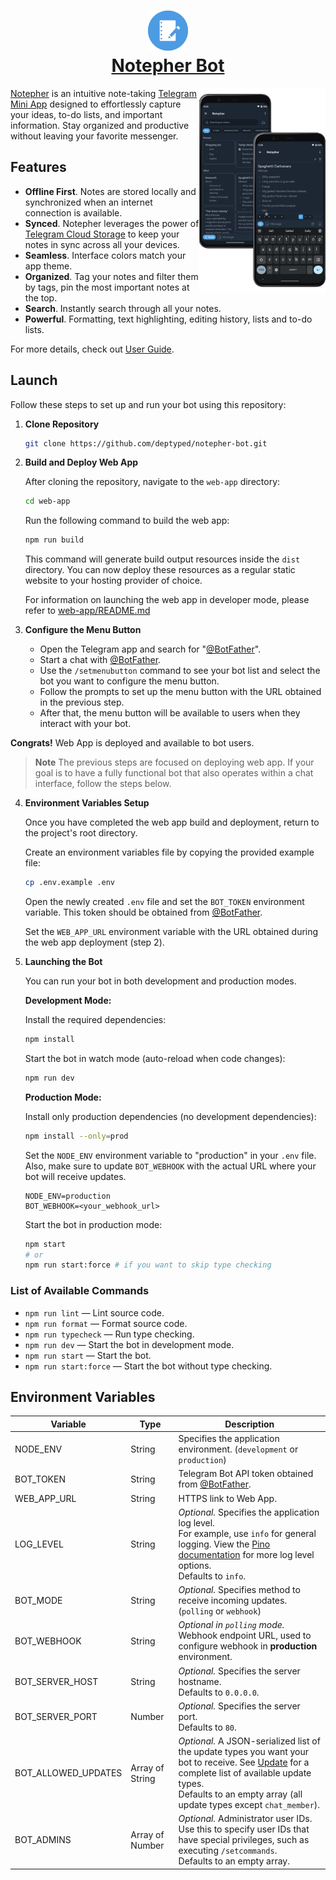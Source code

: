 <h1 align="center">
  <a href="https://t.me/NotepherBot">
    <div align="center">
      <img src="./assets/logo.png">
    </div>
    <span>
      Notepher Bot
    </span>
  </a>
</h1>

<img align="right" width="40%" src="./assets/header.png">

[Notepher](https://t.me/NotepherBot) is an intuitive note-taking [Telegram Mini App](https://core.telegram.org/bots/webapps) designed to effortlessly capture your ideas, to-do lists, and important information. Stay organized and productive without leaving your favorite messenger. 

## Features

- **Offline First**. Notes are stored locally and synchronized when an internet connection is available.
- **Synced**. Notepher leverages the power of [Telegram Cloud Storage](https://core.telegram.org/bots/webapps#cloudstorage) to keep your notes in sync across all your devices.
- **Seamless**. Interface colors match your app theme.
- **Organized**. Tag your notes and filter them by tags, pin the most important notes at the top.
- **Search**. Instantly search through all your notes.
- **Powerful**. Formatting, text highlighting, editing history, lists and to-do lists.

For more details, check out [User Guide](./README_USER.md).

## Launch

Follow these steps to set up and run your bot using this repository:

1. **Clone Repository**

    ```bash
    git clone https://github.com/deptyped/notepher-bot.git
    ```

2. **Build and Deploy Web App**

    After cloning the repository, navigate to the `web-app` directory:

    ```bash
    cd web-app
    ```

    Run the following command to build the web app:
    ```bash
    npm run build
    ```

    This command will generate build output resources inside the `dist` directory. You can now deploy these resources as a regular static website to your hosting provider of choice.

    For information on launching the web app in developer mode, please refer to [web-app/README.md](./web-app/README.md)

3. **Configure the Menu Button**

    - Open the Telegram app and search for "[@BotFather](https://t.me/BotFather)".
    - Start a chat with [@BotFather](https://t.me/BotFather).
    - Use the `/setmenubutton` command to see your bot list and select the bot you want to configure the menu button.
    - Follow the prompts to set up the menu button with the URL obtained in the previous step.
    - After that, the menu button will be available to users when they interact with your bot.

  **Congrats!** Web App is deployed and available to bot users.

> **Note**
> The previous steps are focused on deploying web app. If your goal is to have a fully functional bot that also operates within a chat interface, follow the steps below.

4. **Environment Variables Setup**
    
    Once you have completed the web app build and deployment, return to the project's root directory.

    Create an environment variables file by copying the provided example file:
     ```bash
     cp .env.example .env
     ```
    Open the newly created `.env` file and set the `BOT_TOKEN` environment variable. This token should be obtained from [@BotFather](https://t.me/BotFather). 

    Set the `WEB_APP_URL` environment variable with the URL obtained during the web app deployment (step 2).

5. **Launching the Bot**
    
    You can run your bot in both development and production modes.

    **Development Mode:**
    
    Install the required dependencies:
    ```bash
    npm install
    ```
    Start the bot in watch mode (auto-reload when code changes):
    ```bash
    npm run dev
    ```

   **Production Mode:**
    
    Install only production dependencies (no development dependencies):
    ```bash
    npm install --only=prod
    ```
    
    Set the `NODE_ENV` environment variable to "production" in your `.env` file. Also, make sure to update `BOT_WEBHOOK` with the actual URL where your bot will receive updates.
    ```dotenv
    NODE_ENV=production
    BOT_WEBHOOK=<your_webhook_url>
    ```
    
    Start the bot in production mode:
    ```bash
    npm start
    # or
    npm run start:force # if you want to skip type checking
    ```

### List of Available Commands

- `npm run lint` — Lint source code.
- `npm run format` — Format source code.
- `npm run typecheck` — Run type checking.
- `npm run dev` — Start the bot in development mode.
- `npm run start` — Start the bot.
- `npm run start:force` — Start the bot without type checking.

## Environment Variables

<table>
<thead>
  <tr>
    <th>Variable</th>
    <th>Type</th>
    <th>Description</th>
  </tr>
</thead>
<tbody>
  <tr>
    <td>NODE_ENV</td>
    <td>String</td>
    <td>Specifies the application environment. (<code>development</code> or <code>production</code>)</td>
  </tr>
  <tr>
    <td>BOT_TOKEN</td>
    <td>
        String
    </td>
    <td>
        Telegram Bot API token obtained from <a href="https://t.me/BotFather">@BotFather</a>.
    </td>
  </tr>
  <tr>
    <td>WEB_APP_URL</td>
    <td>
        String
    </td>
    <td>
        HTTPS link to Web App.
    </td>
  </tr>
    <tr>
    <td>LOG_LEVEL</td>
    <td>
        String
    </td>
    <td>
        <i>Optional.</i>
        Specifies the application log level. <br/>
        For example, use <code>info</code> for general logging. View the <a href="https://github.com/pinojs/pino/blob/master/docs/api.md#level-string">Pino documentation</a> for more log level options. <br/>
        Defaults to <code>info</code>.
    </td>
  </tr>
  <tr>
    <td>BOT_MODE</td>
    <td>
        String
    </td>
    <td>
        <i>Optional.</i>
        Specifies method to receive incoming updates. (<code>polling</code> or <code>webhook</code>)
    </td>
  </tr>
  <tr>
    <td>BOT_WEBHOOK</td>
    <td>
        String
    </td>
    <td>
        <i>Optional in <code>polling</code> mode.</i>
        Webhook endpoint URL, used to configure webhook in <b>production</b> environment.
    </td>
  </tr>
  <tr>
    <td>BOT_SERVER_HOST</td>
    <td>
        String
    </td>
    <td>
        <i>Optional.</i> Specifies the server hostname. <br/>
        Defaults to <code>0.0.0.0</code>.
    </td>
  </tr>
  <tr>
    <td>BOT_SERVER_PORT</td>
    <td>
        Number
    </td>
    <td>
        <i>Optional.</i> Specifies the server port. <br/>
        Defaults to <code>80</code>.
    </td>
  </tr>
  <tr>
    <td>BOT_ALLOWED_UPDATES</td>
    <td>
        Array of String
    </td>
    <td>
        <i>Optional.</i> A JSON-serialized list of the update types you want your bot to receive. See <a href="https://core.telegram.org/bots/api#update">Update</a> for a complete list of available update types. <br/>
        Defaults to an empty array (all update types except <code>chat_member</code>).
    </td>
  </tr>
  <tr>
    <td>BOT_ADMINS</td>
    <td>
        Array of Number
    </td>
    <td>
        <i>Optional.</i> 
        Administrator user IDs. 
        Use this to specify user IDs that have special privileges, such as executing <code>/setcommands</code>. <br/>
        Defaults to an empty array.
    </td>
  </tr>
</tbody>
</table>